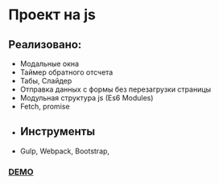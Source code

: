 # Проект на js

## Реализовано:
- Модальные окна
- Таймер обратного отсчета
- Табы,  Слайдер
- Отправка данных с формы без перезагрузки страницы
- Модульная структура js (Es6 Modules)
- Fetch, promise
- ## Инструменты 
- Gulp, Webpack, Bootstrap, 

[<h3> DEMO </h3>](https://sheyhmansur.github.io/irvas-js/)
